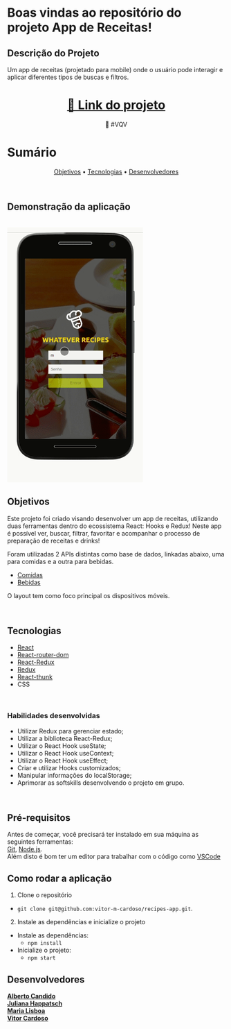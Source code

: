 # Boas vindas ao repositório do projeto App de Receitas!

## Descrição do Projeto

<p>Um app de receitas (projetado para mobile) onde o usuário pode interagir e aplicar diferentes tipos de buscas e filtros.</p>
<h1 align="center">  <a href="https://vitor-m-cardoso.github.io/recipes-app/">🔗 Link do projeto</a>  </h1>  <p align="center">🚀 #VQV</p>


# Sumário
<p align="center">  <a href="#objetivos">Objetivos</a> •  <a href="#tecnologias">Tecnologias</a>  • <a href="#desenvolvedores">Desenvolvedores</a>  </p>
<br/>

## Demonstração da aplicação
<br/>
<img src="./app.gif" />
<br/>

## Objetivos
Este projeto foi criado visando desenvolver um app de receitas, utilizando duas ferramentas dentro do ecossistema React: Hooks e Redux! Neste app é possível ver, buscar, filtrar, favoritar e acompanhar o processo de preparação de receitas e drinks!

Foram utilizadas 2 APIs distintas como base de dados, linkadas abaixo, uma para comidas e a outra para bebidas.

- <a href="https://www.themealdb.com/api.php">Comidas</a>
- <a href="https://www.thecocktaildb.com/api.php">Bebidas</a>

O layout tem como foco principal os dispositivos móveis.

<br/>

## Tecnologias

- <a href="https://pt-br.reactjs.org/docs/getting-started.html">React</a>
- <a href="https://reactrouter.com/web/guides/quick-start">React-router-dom</a>
- <a href="https://react-redux.js.org/">React-Redux</a>
- <a href="https://redux.js.org/">Redux</a>
- <a href="https://www.npmjs.com/package/redux-thunk">React-thunk</a>
- CSS

<br/>

### Habilidades desenvolvidas

- Utilizar Redux para gerenciar estado;
- Utilizar a biblioteca React-Redux;
- Utilizar o React Hook useState;
- Utilizar o React Hook useContext;
- Utilizar o React Hook useEffect;
- Criar e utilizar Hooks customizados;
- Manipular informações do localStorage;
- Aprimorar as softskills desenvolvendo o projeto em grupo.

<br/>

##  Pré-requisitos

Antes de começar, você precisará ter instalado em sua máquina as seguintes ferramentas:  
[Git](https://git-scm.com/), [Node.js](https://nodejs.org/en/).  
Além disto é bom ter um editor para trabalhar com o código como [VSCode](https://code.visualstudio.com/)

## Como rodar a aplicação

1. Clone o repositório
  * `git clone git@github.com:vitor-m-cardoso/recipes-app.git`.
2. Instale as dependências e inicialize o projeto
  * Instale as dependências:
    * `npm install`
  * Inicialize o projeto:
    * `npm start`

## Desenvolvedores

<a href="https://github.com/albertoscandido">**Alberto Candido**</a>
<br />
<a href="https://github.com/juliana-happatsch">**Juliana Happatsch**</a>
<br />
<a href="https://github.com/marialisboa600">**Maria Lisboa**</a>
<br />
<a href="https://github.com/vitor-m-cardoso">**Vitor Cardoso**</a>

